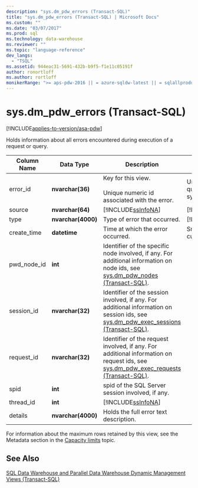 ```yaml
---
description: "sys.dm_pdw_errors (Transact-SQL)"
title: "sys.dm_pdw_errors (Transact-SQL) | Microsoft Docs"
ms.custom: ""
ms.date: "03/07/2017"
ms.prod: sql
ms.technology: data-warehouse
ms.reviewer: ""
ms.topic: "language-reference"
dev_langs: 
  - "TSQL"
ms.assetid: 944eac31-5691-432b-b9f5-f1e11c05191f
author: ronortloff
ms.author: rortloff
monikerRange: ">= aps-pdw-2016 || = azure-sqldw-latest || = sqlallproducts-allversions"
---
```

# sys.dm_pdw_errors (Transact-SQL)
[!INCLUDE[applies-to-version/asa-pdw](../../includes/applies-to-version/asa-pdw.md)]

  Holds information about all errors encountered during execution of a request or query.  
  
|Column Name|Data Type|Description|Range|  
|-----------------|---------------|-----------------|-----------|  
|error_id|**nvarchar(36)**|Key for this view.<br /><br /> Unique numeric id associated with the error.|Unique across all query errors in the system.|  
|source|**nvarchar(64)**|[!INCLUDE[ssInfoNA](../../includes/ssinfona-md.md)]|[!INCLUDE[ssInfoNA](../../includes/ssinfona-md.md)]|  
|type|**nvarchar(4000)**|Type of error that occurred.|[!INCLUDE[ssInfoNA](../../includes/ssinfona-md.md)]|  
|create_time|**datetime**|Time at which the error occurred.|Smaller or equal to current time.|  
|pwd_node_id|**int**|Identifier of the specific node involved, if any. For additional information on node ids, see [sys.dm_pdw_nodes &#40;Transact-SQL&#41;](../../relational-databases/system-dynamic-management-views/sys-dm-pdw-nodes-transact-sql.md).||  
|session_id|**nvarchar(32)**|Identifier of the session involved, if any. For additional information on session ids, see  [sys.dm_pdw_exec_sessions &#40;Transact-SQL&#41;](../../relational-databases/system-dynamic-management-views/sys-dm-pdw-exec-sessions-transact-sql.md).||  
|request_id|**nvarchar(32)**|Identifier of the request involved, if any. For additional information on request ids, see [sys.dm_pdw_exec_requests &#40;Transact-SQL&#41;](../../relational-databases/system-dynamic-management-views/sys-dm-pdw-exec-requests-transact-sql.md).||  
|spid|**int**|spid of the SQL Server session involved, if any.||  
|thread_id|**int**|[!INCLUDE[ssInfoNA](../../includes/ssinfona-md.md)]||  
|details|**nvarchar(4000)**|Holds the full error text description.||  
  
 For information about the maximum rows retained by this view, see the Metadata section in the [Capacity limits](/azure/sql-data-warehouse/sql-data-warehouse-service-capacity-limits#metadata) topic.  
  
## See Also  
 [SQL Data Warehouse and Parallel Data Warehouse Dynamic Management Views &#40;Transact-SQL&#41;](../../relational-databases/system-dynamic-management-views/sql-and-parallel-data-warehouse-dynamic-management-views.md)  
  
  
